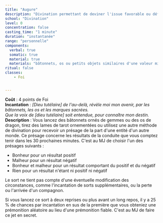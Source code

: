 ```yaml
---
title: "Augure"
description: "Divination permettant de deviner l'issue favorable ou défavorable d'une conduite."
school: "Divination"
level: 0
concentration: false
casting_time: "1 minute"
duration: "instantanée"
range: "personnelle"
components:
  verbal: true
  somatic: true
  material: true
  materials: "bâtonnets, os ou petits objets similaires d'une valeur minimale de 25 po, portant des marques spéciales"
ritual: false
classes:
    - Foi


---
```

**Coût** : 4 points de Foi  
**Incantation** : *[Dieu tutélaire] de l'au-delà, révèle moi mon avenir, par les bâtonnets, les os et les marques sacrées.*    
*Que la voix de [dieu tutélaire] soit entendue, pour connaître mon destin.*     
**Description** : Vous lancez des bâtonnets ornés de gemmes ou des os de dragon, tirez des lames de tarot ornementées ou utilisez une autre méthode de divination pour recevoir un présage de la part d'une entité d'un autre monde. Ce présage concerne les résultats de la conduite que vous comptez tenir dans les 30 prochaines minutes. C'est au MJ de choisir l'un des présages suivants :
* Bonheur pour un résultat positif
* Malheur pour un résultat négatif
* Bonheur et malheur pour un résultat comportant du positif et du négatif
* Rien pour un résultat n'étant ni positif ni négatif

Le sort ne tient pas compte d'une éventuelle modification des circonstances, comme l'incantation de sorts supplémentaires, ou la perte ou l'arrivée d'un compagnon.

Si vous lancez ce sort à deux reprises ou plus avant un long repos, il y a 25  % de chances par incantation en sus de la première que vous obteniez une prémonition aléatoire au lieu d'une prémonition fiable. C'est au MJ de faire ce jet en secret.
